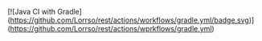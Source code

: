 [![Java CI with Gradle]
(https://github.com/Lorrso/rest/actions/workflows/gradle.yml/badge.svg)]
(https://github.com/Lorrso/rest/actions/wprkflows/gradle.yml)